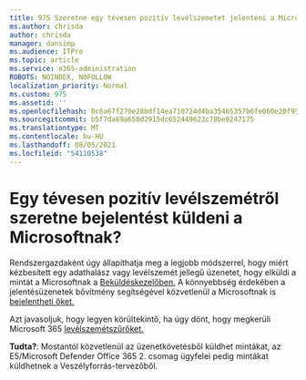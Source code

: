 ```yaml
---
title: 975 Szeretne egy tévesen pozitív levélszemetet jelenteni a Microsoftnak?
ms.author: chrisda
author: chrisda
manager: dansimp
ms.audience: ITPro
ms.topic: article
ms.service: o365-administration
ROBOTS: NOINDEX, NOFOLLOW
localization_priority: Normal
ms.custom: 975
ms.assetid: ''
ms.openlocfilehash: 0c6a67f270e28bdf14ea710724d4ba35465357b6fe060e20f955f7df03c663e5
ms.sourcegitcommit: b5f7da89a650d2915dc652449623c78be6247175
ms.translationtype: MT
ms.contentlocale: hu-HU
ms.lasthandoff: 08/05/2021
ms.locfileid: "54110538"
---
```

# <a name="would-you-like-to-report-a-spam-false-positive-to-microsoft"></a>Egy tévesen pozitív levélszemétről szeretne bejelentést küldeni a Microsoftnak?

Rendszergazdaként úgy állapíthatja meg a legjobb módszerrel, hogy miért kézbesített egy adathalász vagy levélszemét jellegű üzenetet, hogy elküldi a mintát a Microsoftnak a [Beküldéskezelőben.](https://protection.office.com/reportsubmission) A könnyebbség érdekében a jelentésüzenetek bővítmény segítségével közvetlenül a Microsoftnak is [bejelentheti őket.](https://appsource.microsoft.com/product/office/WA104381180?src=office&tab=Overview)

Azt javasoljuk, hogy legyen körültekintő, ha úgy dönt, hogy megkerüli Microsoft 365 [levélszemétszűrőket.](/exchange/troubleshoot/antispam/cautions-against-bypassing-spam-filters)

**Tudta?**: Mostantól közvetlenül az üzenetkövetésből küldhet mintákat, az E5/Microsoft Defender Office 365 2. csomag ügyfelei pedig mintákat küldhetnek a [](https://protection.office.com/messagetrace) Veszélyforrás-tervezőből. [](/microsoft-365/security/office-365-security/threat-explorer)
